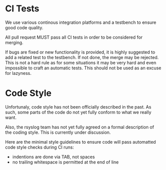 CI Tests
========
We use various continous integration platforms and a testbench to
ensure good code quality.

All pull request MUST pass all CI tests in order to be considered
for merging.

If bugs are fixed or new functionality is provided, it is highly
suggested to add a related test to the testbench. If not done,
the merge may be rejected. This is not a hard rule as for some
situations it may be very hard and even impossible to craft an
automatic tests. This should not be used as an excuse for
lazyness.

Code Style
==========
Unfortunaly, code style has not been officially described in the
past. As such, some parts of the code do not yet fully conform to
what we really want.

Also, the rsyslog team has not yet fully agreed on a formal description
of the coding style. This is currently under discussion.

Here are the minimal style guidelines to ensure code will pass
automatted code style checks during CI runs:

* indentions are done via TAB, not spaces
* no trailing whitespace is permitted at the end of line

